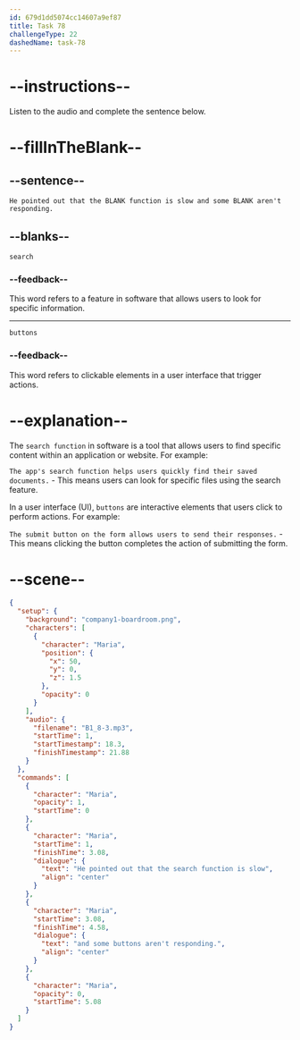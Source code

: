 ```yaml
---
id: 679d1dd5074cc14607a9ef87
title: Task 78
challengeType: 22
dashedName: task-78
---
```


<!-- (Audio) Maria: He pointed out that the search function is slow and some buttons aren't responding. -->

# --instructions--

Listen to the audio and complete the sentence below.

# --fillInTheBlank--

## --sentence--

`He pointed out that the BLANK function is slow and some BLANK aren't responding.`

## --blanks--

`search`

### --feedback--

This word refers to a feature in software that allows users to look for specific information.

---

`buttons`

### --feedback--

This word refers to clickable elements in a user interface that trigger actions.

# --explanation--

The `search function` in software is a tool that allows users to find specific content within an application or website. For example:

`The app's search function helps users quickly find their saved documents.` - This means users can look for specific files using the search feature.

In a user interface (UI), `buttons` are interactive elements that users click to perform actions. For example:

`The submit button on the form allows users to send their responses.` - This means clicking the button completes the action of submitting the form.

# --scene--

```json
{
  "setup": {
    "background": "company1-boardroom.png",
    "characters": [
      {
        "character": "Maria",
        "position": {
          "x": 50,
          "y": 0,
          "z": 1.5
        },
        "opacity": 0
      }
    ],
    "audio": {
      "filename": "B1_8-3.mp3",
      "startTime": 1,
      "startTimestamp": 18.3,
      "finishTimestamp": 21.88
    }
  },
  "commands": [
    {
      "character": "Maria",
      "opacity": 1,
      "startTime": 0
    },
    {
      "character": "Maria",
      "startTime": 1,
      "finishTime": 3.08,
      "dialogue": {
        "text": "He pointed out that the search function is slow",
        "align": "center"
      }
    },
    {
      "character": "Maria",
      "startTime": 3.08,
      "finishTime": 4.58,
      "dialogue": {
        "text": "and some buttons aren't responding.",
        "align": "center"
      }
    },
    {
      "character": "Maria",
      "opacity": 0,
      "startTime": 5.08
    }
  ]
}
```

